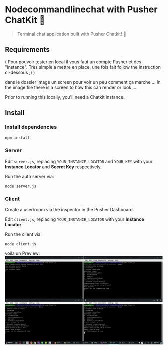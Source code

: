 # Nodecommandlinechat with Pusher ChatKit 💬
> Terminal chat application built with Pusher Chatkit! 🚀

## Requirements
( Pour pouvoir tester en local il vous faut un compte Pusher et des "instance". 
Très simple a mettre en place, une fois fait follow the instruction ci-dessous ;) )

dans le dossier image un screen pour voir un peu comment ça marche ...
In the image file there is a screen to how this can render or look ...

Prior to running this locally, you'll need a Chatkit instance.

## Install

### Install dependencies
```
npm install
```

### Server
Edit `server.js`, replacing `YOUR_INSTANCE_LOCATOR` and `YOUR_KEY` with your **Instance Locator** and **Secret Key** respectively.

Run the auth server via:
```
node server.js
```

### Client
Create a user/room via the inspector in the Pusher Dashboard.

Edit `client.js`, replacing `YOUR_INSTANCE_LOCATOR` with your **Instance Locator**.

Run the client via:
```
node client.js
```
voila un Preview:
![](CliNodeChatApp.png)
